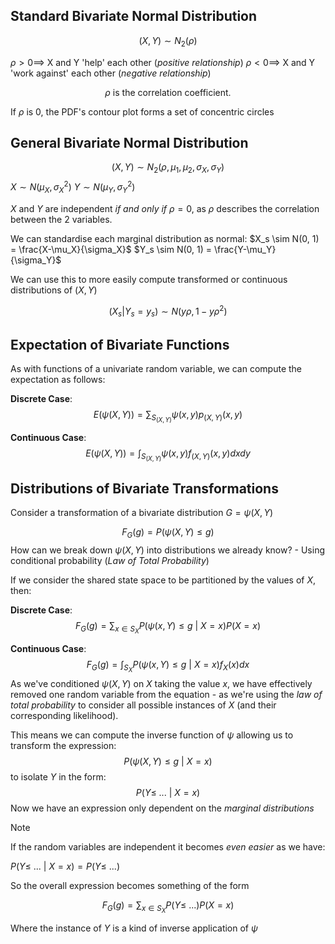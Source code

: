 ## Standard Bivariate Normal Distribution

$$(X, Y) \sim N_2(\rho)$$

$\rho > 0 \implies$ X and Y 'help' each other (*positive relationship*)
$\rho < 0 \implies$ X and Y 'work against' each other (*negative relationship*)

$$\rho \text{ is the correlation coefficient.}$$

If $\rho$ is 0, the PDF's contour plot forms a set of concentric circles


## General Bivariate Normal Distribution

$$(X, Y) \sim N_2(\rho, \mu_1, \mu_2, \sigma_X, \sigma_Y)$$
$X \sim N(\mu_X, {\sigma_X}^2)$
$Y \sim N(\mu_Y, {\sigma_Y}^2)$

$X$ and $Y$ are independent *if and only if* $\rho = 0$, as $\rho$ describes the correlation between the 2 variables.

We can standardise each marginal distribution as normal:
$X_s \sim N(0, 1) = \frac{X-\mu_X}{\sigma_X}$
$Y_s \sim N(0, 1) = \frac{Y-\mu_Y}{\sigma_Y}$

We can use this to more easily compute transformed or continuous distributions of $(X,Y)$

$$(X_s|Y_s=y_s) \sim N(y \rho, 1-y \rho^2)$$

## Expectation of Bivariate Functions

As with functions of a univariate random variable, we can compute the expectation as follows:

**Discrete Case**:
$$E(\psi(X,Y)) = \sum_{S_{(X,Y)}}{\psi(x,y)p_{(X,Y)}{(x,y)}}$$


**Continuous Case**:
$$E(\psi(X,Y)) = \int_{S_{(X,Y)}}{\psi(x,y)f_{(X,Y)}{(x,y)}}dxdy$$

## Distributions of Bivariate Transformations



Consider a transformation of a bivariate distribution $G = \psi(X, Y)$

$$F_G(g) = P(\psi(X,Y) \leq g)$$
How can we break down $\psi(X,Y)$ into distributions we already know? - Using conditional probability (*Law of Total Probability*)

If we consider the shared state space to be partitioned by the values of $X$, then:

**Discrete Case**:
$$F_G(g) = \sum_{x \in S_X}{P(\psi(x,Y) \leq g \ | \ X = x)}P(X = x)$$

**Continuous Case**:
$$F_G(g) = \int_{S_X}{P(\psi(x,Y) \leq g \ | \ X = x)}f_X(x)dx$$
As we've conditioned $\psi(X,Y)$ on $X$ taking the value $x$, we have effectively removed one random variable from the equation - as we're using the *law of total probability* to consider all possible instances of $X$ (and their corresponding likelihood).

This means we can compute the inverse function of $\psi$ allowing us to transform the expression:
$$P(\psi(X,Y) \leq g \ | \ X = x)$$
to isolate $Y$ in the form:
$$P(Y \leq \ ... \ | \ X = x)$$
Now we have an expression only dependent on the *marginal distributions*

>[!note]
>If the random variables are independent it becomes *even easier* as we have:
>
>$P(Y \leq \ ... \ | \ X = x) = P(Y \leq \ ...)$
>
>So the overall expression becomes something of the form
>
>$$F_G(g) = \sum_{x \in S_X}{P(Y \leq \ ...)P(X = x)}$$
>
>Where the instance of $Y$ is a kind of inverse application of $\psi$





